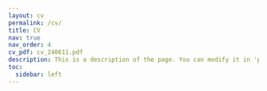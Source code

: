 ```yaml
---
layout: cv
permalink: /cv/
title: CV
nav: true
nav_order: 4
cv_pdf: cv_240611.pdf
description: This is a description of the page. You can modify it in 'pages/_cv.md'. You can also change or remove the top pdf download button.
toc:
  sidebar: left
---
```

